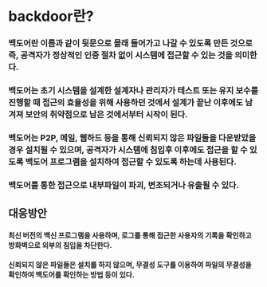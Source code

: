 # backdoor란?
### 백도어란 이름과 같이 뒷문으로 몰래 들어가고 나갈 수 있도록 만든 것으로 즉, 공격자가 정상적인 인증 절차 없이 시스템에 접근할 수 있는 것을 의미한다.
### 백도어는 초기 시스템을 설계한 설계자나 관리자가 테스트 또는 유지 보수를 진행할 때 접근의 효율성을 위해 사용하던 것에서 설계가 끝난 이후에도 남겨져 보안의 취약점으로 남은 것에서부터 시작이 된다.
### 백도어는 P2P, 메일, 웹하드 등을 통해 신뢰되지 않은 파일들을 다운받았을 경우 설치될 수 있으며, 공격자가 시스템에 침입후 이후에도 접근을 할 수 있도록 백도어 프로그램을 설치하여 접근할 수 있도록 하는데 사용된다.
### 백도어를 통한 접근으로 내부파일이 파괴, 변조되거나 유출될 수 있다.

## 대응방안
#### 최신 버전의 백신 프로그램을 사용하며, 로그를 통해 접근한 사용자의 기록을 확인하고 방화벽으로 외부의 침입을 차단한다.
#### 신뢰되지 않은 파일들은 설치를 하지 않으며, 무결성 도구를 이용하여 파일의 무결성을 확인하여 백도어를 확인하는 방법 등이 있다.
